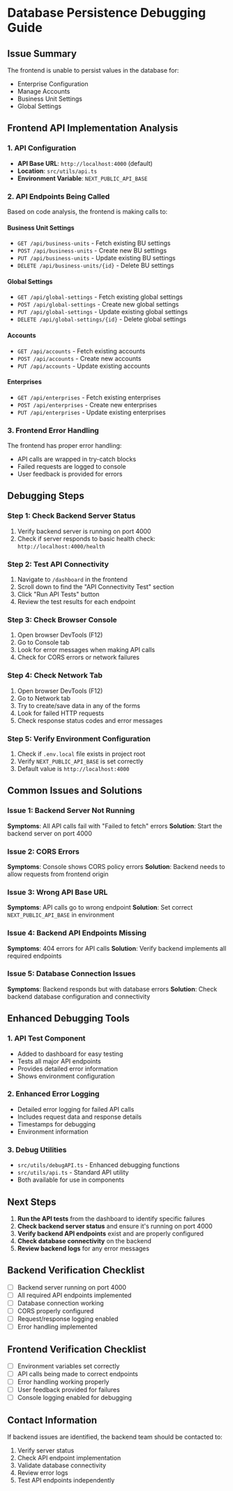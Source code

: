 # Database Persistence Debugging Guide

## Issue Summary
The frontend is unable to persist values in the database for:
- Enterprise Configuration
- Manage Accounts  
- Business Unit Settings
- Global Settings

## Frontend API Implementation Analysis

### 1. API Configuration
- **API Base URL**: `http://localhost:4000` (default)
- **Location**: `src/utils/api.ts`
- **Environment Variable**: `NEXT_PUBLIC_API_BASE`

### 2. API Endpoints Being Called
Based on code analysis, the frontend is making calls to:

#### Business Unit Settings
- `GET /api/business-units` - Fetch existing BU settings
- `POST /api/business-units` - Create new BU settings
- `PUT /api/business-units` - Update existing BU settings
- `DELETE /api/business-units/{id}` - Delete BU settings

#### Global Settings
- `GET /api/global-settings` - Fetch existing global settings
- `POST /api/global-settings` - Create new global settings
- `PUT /api/global-settings` - Update existing global settings
- `DELETE /api/global-settings/{id}` - Delete global settings

#### Accounts
- `GET /api/accounts` - Fetch existing accounts
- `POST /api/accounts` - Create new accounts
- `PUT /api/accounts` - Update existing accounts

#### Enterprises
- `GET /api/enterprises` - Fetch existing enterprises
- `POST /api/enterprises` - Create new enterprises
- `PUT /api/enterprises` - Update existing enterprises

### 3. Frontend Error Handling
The frontend has proper error handling:
- API calls are wrapped in try-catch blocks
- Failed requests are logged to console
- User feedback is provided for errors

## Debugging Steps

### Step 1: Check Backend Server Status
1. Verify backend server is running on port 4000
2. Check if server responds to basic health check: `http://localhost:4000/health`

### Step 2: Test API Connectivity
1. Navigate to `/dashboard` in the frontend
2. Scroll down to find the "API Connectivity Test" section
3. Click "Run API Tests" button
4. Review the test results for each endpoint

### Step 3: Check Browser Console
1. Open browser DevTools (F12)
2. Go to Console tab
3. Look for error messages when making API calls
4. Check for CORS errors or network failures

### Step 4: Check Network Tab
1. Open browser DevTools (F12)
2. Go to Network tab
3. Try to create/save data in any of the forms
4. Look for failed HTTP requests
5. Check response status codes and error messages

### Step 5: Verify Environment Configuration
1. Check if `.env.local` file exists in project root
2. Verify `NEXT_PUBLIC_API_BASE` is set correctly
3. Default value is `http://localhost:4000`

## Common Issues and Solutions

### Issue 1: Backend Server Not Running
**Symptoms**: All API calls fail with "Failed to fetch" errors
**Solution**: Start the backend server on port 4000

### Issue 2: CORS Errors
**Symptoms**: Console shows CORS policy errors
**Solution**: Backend needs to allow requests from frontend origin

### Issue 3: Wrong API Base URL
**Symptoms**: API calls go to wrong endpoint
**Solution**: Set correct `NEXT_PUBLIC_API_BASE` in environment

### Issue 4: Backend API Endpoints Missing
**Symptoms**: 404 errors for API calls
**Solution**: Verify backend implements all required endpoints

### Issue 5: Database Connection Issues
**Symptoms**: Backend responds but with database errors
**Solution**: Check backend database configuration and connectivity

## Enhanced Debugging Tools

### 1. API Test Component
- Added to dashboard for easy testing
- Tests all major API endpoints
- Provides detailed error information
- Shows environment configuration

### 2. Enhanced Error Logging
- Detailed error logging for failed API calls
- Includes request data and response details
- Timestamps for debugging
- Environment information

### 3. Debug Utilities
- `src/utils/debugAPI.ts` - Enhanced debugging functions
- `src/utils/api.ts` - Standard API utility
- Both available for use in components

## Next Steps

1. **Run the API tests** from the dashboard to identify specific failures
2. **Check backend server status** and ensure it's running on port 4000
3. **Verify backend API endpoints** exist and are properly configured
4. **Check database connectivity** on the backend
5. **Review backend logs** for any error messages

## Backend Verification Checklist

- [ ] Backend server running on port 4000
- [ ] All required API endpoints implemented
- [ ] Database connection working
- [ ] CORS properly configured
- [ ] Request/response logging enabled
- [ ] Error handling implemented

## Frontend Verification Checklist

- [ ] Environment variables set correctly
- [ ] API calls being made to correct endpoints
- [ ] Error handling working properly
- [ ] User feedback provided for failures
- [ ] Console logging enabled for debugging

## Contact Information
If backend issues are identified, the backend team should be contacted to:
1. Verify server status
2. Check API endpoint implementation
3. Validate database connectivity
4. Review error logs
5. Test API endpoints independently
